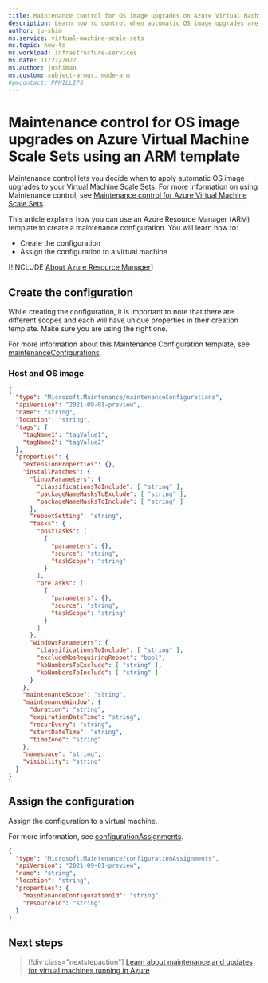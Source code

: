 ```yaml
---
title: Maintenance control for OS image upgrades on Azure Virtual Machine Scale Sets using an Azure Resource Manager template
description: Learn how to control when automatic OS image upgrades are rolled out to your Azure Virtual Machine Scale Sets using Maintenance control and an Azure Resource Manager (ARM) template.
author: ju-shim
ms.service: virtual-machine-scale-sets
ms.topic: how-to
ms.workload: infrastructure-services
ms.date: 11/22/2022
ms.author: jushiman 
ms.custom: subject-armqs, mode-arm
#pmcontact: PPHILLIPS
---
```


# Maintenance control for OS image upgrades on Azure Virtual Machine Scale Sets using an ARM template

Maintenance control lets you decide when to apply automatic OS image upgrades to your Virtual Machine Scale Sets. For more information on using Maintenance control, see [Maintenance control for Azure Virtual Machine Scale Sets](virtual-machine-scale-sets-maintenance-control.md).

This article explains how you can use an Azure Resource Manager (ARM) template to create a maintenance configuration. You will learn how to:

- Create the configuration 
- Assign the configuration to a virtual machine

[!INCLUDE [About Azure Resource Manager](../../includes/resource-manager-quickstart-introduction.md)] 

## Create the configuration

While creating the configuration, it is important to note that there are different scopes and each will have unique properties in their creation template. Make sure you are using the right one.

For more information about this Maintenance Configuration template, see [maintenanceConfigurations](/azure/templates/microsoft.maintenance/maintenanceconfigurations?tabs=json#template-format).

### Host and OS image 

```json
{
  "type": "Microsoft.Maintenance/maintenanceConfigurations",
  "apiVersion": "2021-09-01-preview",
  "name": "string",
  "location": "string",
  "tags": {
    "tagName1": "tagValue1",
    "tagName2": "tagValue2"
  },
  "properties": {
    "extensionProperties": {},
    "installPatches": {
      "linuxParameters": {
        "classificationsToInclude": [ "string" ],
        "packageNameMasksToExclude": [ "string" ],
        "packageNameMasksToInclude": [ "string" ]
      },
      "rebootSetting": "string",
      "tasks": {
        "postTasks": [
          {
            "parameters": {},
            "source": "string",
            "taskScope": "string"
          }
        ],
        "preTasks": [
          {
            "parameters": {},
            "source": "string",
            "taskScope": "string"
          }
        ]
      },
      "windowsParameters": {
        "classificationsToInclude": [ "string" ],
        "excludeKbsRequiringReboot": "bool",
        "kbNumbersToExclude": [ "string" ],
        "kbNumbersToInclude": [ "string" ]
      }
    },
    "maintenanceScope": "string",
    "maintenanceWindow": {
      "duration": "string",
      "expirationDateTime": "string",
      "recurEvery": "string",
      "startDateTime": "string",
      "timeZone": "string"
    },
    "namespace": "string",
    "visibility": "string"
  }
}
```

## Assign the configuration

Assign the configuration to a virtual machine. 

For more information, see [configurationAssignments](/azure/templates/microsoft.maintenance/configurationassignments?tabs=json#property-values).

```json
{ 
  "type": "Microsoft.Maintenance/configurationAssignments", 
  "apiVersion": "2021-09-01-preview", 
  "name": "string", 
  "location": "string", 
  "properties": { 
    "maintenanceConfigurationId": "string", 
    "resourceId": "string" 
  } 
}
```

## Next steps

> [!div class="nextstepaction"]
> [Learn about maintenance and updates for virtual machines running in Azure](maintenance-and-updates.md)